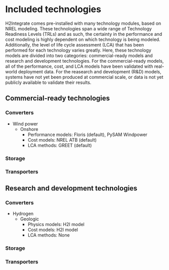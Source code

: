 # Included technologies

H2Integrate comes pre-installed with many technology modules, based on NREL modeling.
These technologies span a wide range of Technology Readiness Levels (TRLs) and as such, the certainty in the performance and cost modeling is highly dependent on which technology is being modeled.
Additionally, the level of life cycle assessment (LCA) that has been performed for each technology varies greatly.
Here, these technology models are divided into two categories: commercial-ready models and research and development technologies.
For the commercial-ready models, all of the performance, cost, and LCA models have been validated with real-world deployment data.
For the reasearch and development (R&D) models, systems have not yet been produced at commercial scale, or data is not yet publicly available to validate their results.
<!-- Not sure how we want to talk about this...-->


## Commercial-ready technologies

### Converters

- Wind power
    - Onshore
        - Performance models: Floris (default), PySAM Windpower
        - Cost models: NREL ATB (default)
        - LCA methods: GREET (default)
<!-- TODO: fill in other tech -->

### Storage

### Transporters

## Research and development technologies

### Converters

- Hydrogen
    - Geologic
        - Physics models: H2I model
        - Cost models: H2I model
        - LCA methods: None

### Storage

### Transporters
